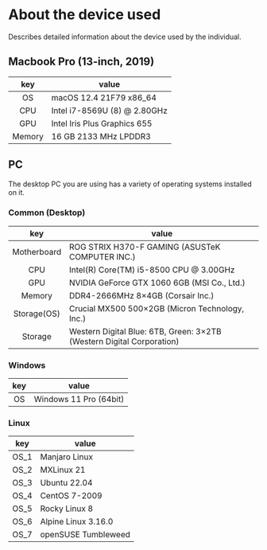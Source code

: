 # About the device used


Describes detailed information about the device used by the individual.

<!--more-->

## Macbook Pro (13-inch, 2019)

|  key   | value                        |
| :----: | ---------------------------- |
|   OS   | macOS 12.4 21F79 x86_64      |
|  CPU   | Intel i7-8569U (8) @ 2.80GHz |
|  GPU   | Intel Iris Plus Graphics 655 |
| Memory | 16 GB 2133 MHz LPDDR3        |

## PC

The desktop PC you are using has a variety of operating systems installed on it.

### Common (Desktop)

|     key     | value                                                                 |
| :---------: | --------------------------------------------------------------------- |
| Motherboard | ROG STRIX H370-F GAMING (ASUSTeK COMPUTER INC.)                       |
|     CPU     | Intel(R) Core(TM) i5-8500 CPU @ 3.00GHz                               |
|     GPU     | NVIDIA GeForce GTX 1060 6GB (MSI Co., Ltd.)                           |
|   Memory    | DDR4-2666MHz 8×4GB (Corsair Inc.)                                     |
| Storage(OS) | Crucial MX500 500×2GB (Micron Technology, Inc.)                       |
|   Storage   | Western Digital Blue: 6TB, Green: 3×2TB (Western Digital Corporation) |

### Windows

| key | value                  |
| :-: | ---------------------- |
| OS  | Windows 11 Pro (64bit) |

### Linux

| key  | value               |
| :--: | ------------------- |
| OS_1 | Manjaro Linux       |
| OS_2 | MXLinux 21          |
| OS_3 | Ubuntu 22.04        |
| OS_4 | CentOS 7-2009       |
| OS_5 | Rocky Linux 8       |
| OS_6 | Alpine Linux 3.16.0 |
| OS_7 | openSUSE Tumbleweed |

